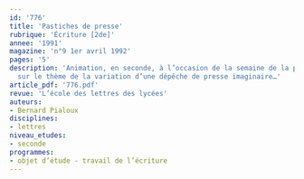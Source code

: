 ```yaml
---
id: '776'
title: 'Pastiches de presse'
rubrique: 'Écriture [2de]'
annee: '1991'
magazine: 'n°9 1er avril 1992'
pages: '5'
description: 'Animation, en seconde, à l’occasion de la semaine de la presse à l’école,
  sur le thème de la variation d’une dépêche de presse imaginaire…'
article_pdf: '776.pdf'
revue: 'L’école des lettres des lycées'
auteurs:
- Bernard Pialoux
disciplines:
- lettres
niveau_etudes:
- seconde
programmes:
- objet d’étude - travail de l’écriture
---
```

